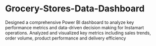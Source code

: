 # Grocery-Stores-Data-Dashboard
Designed a comprehensive Power BI dashboard to analyze key performance metrics and data-driven decision making for Instamart operations. Analyzed and visualized key metrics including sales trends, order volume, product performance and delivery efficiency 
